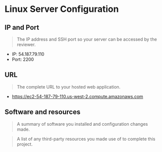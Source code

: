 # Linux Server Configuration

## IP and Port
> The IP address and SSH port so your server can be accessed by the reviewer. 

* IP:   54.187.79.110
* Port: 2200

## URL
> The complete URL to your hosted web application. 

* https://ec2-54-187-79-110.us-west-2.compute.amazonaws.com

## Software and resources
> A summary of software you installed and configuration changes made.


> A list of any third-party resources you made use of to complete this project.
